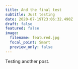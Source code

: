 ```yaml
---
title: And the final test
subtitle: Just testing
date: 2020-07-19T23:06:32.490Z
draft: false
featured: false
image:
  filename: featured.jpg
  focal_point: Smart
  preview_only: false
---
```

Testing another post.
